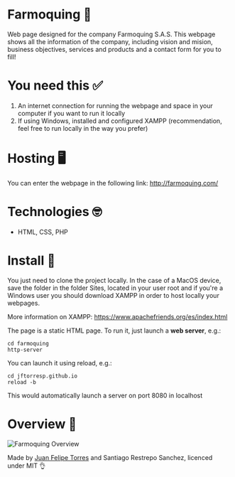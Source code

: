 # Farmoquing 🧪

Web page designed for the company Farmoquing S.A.S.
This webpage shows all the information of the company, including vision and mision, business objectives, services and products and a contact form for you to fill!

# You need this ✅

1. An internet connection for running the webpage and space in your computer if you want to run it locally 
2. If using Windows, installed and configured XAMPP (recommendation, feel free to run locally in the way you prefer)

# Hosting 🖥

You can enter the webpage in the following link: http://farmoquing.com/

# Technologies 🤓 

- HTML, CSS, PHP

# Install 💽

You just need to clone the project locally. In the case of a MacOS device, save the folder in the folder Sites, located in your user root and if you're a Windows user you should download XAMPP in order to host locally your webpages.

More information on XAMPP: https://www.apachefriends.org/es/index.html

The page is a static HTML page. To run it, just launch a **web server**, e.g.:
 
 ```
 cd farmoquing
 http-server
 ```
 
 You can launch it using reload, e.g.:
 
 ```
 cd jftorresp.github.io
 reload -b
 ```
This would automatically launch a server on port 8080 in localhost


# Overview 🌄

![Farmoquing Overview](https://i.imgur.com/E9QxfVb.gif)

Made by [Juan Felipe Torres](https://github.com/jftorresp) and Santiago Restrepo Sanchez, licenced under MIT 👌

